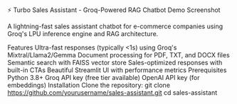 ⚡ Turbo Sales Assistant - Groq-Powered RAG Chatbot
Demo Screenshot

A lightning-fast sales assistant chatbot for e-commerce companies using Groq's LPU inference engine and RAG architecture.

Features
Ultra-fast responses (typically <1s) using Groq's Mixtral/Llama2/Gemma
Document processing for PDF, TXT, and DOCX files
Semantic search with FAISS vector store
Sales-optimized responses with built-in CTAs
Beautiful Streamlit UI with performance metrics
Prerequisites
Python 3.8+
Groq API key (free tier available)
OpenAI API key (for embeddings)
Installation
Clone the repository:
git clone https://github.com/yourusername/sales-assistant.git
cd sales-assistant
